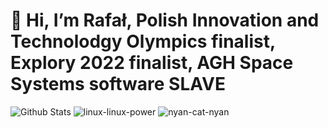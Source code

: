# 👋 Hi, I’m Rafał, Polish Innovation and Technolodgy Olympics finalist, Explory 2022 finalist, AGH Space Systems software SLAVE
![Github Stats](https://github-readme-stats.vercel.app/api?username=CppEnjoyer69&show_icons=true&theme=radical) ![linux-linux-power](https://github.com/CppEnjoyer69/CppEnjoyer69/assets/102436271/6755f744-5df7-49dd-bd81-f04296da77e6)
![nyan-cat-nyan](https://github.com/CppEnjoyer69/CppEnjoyer69/assets/102436271/047b346c-5611-4b70-b742-fefc6921366a)
